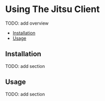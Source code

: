 # Using The Jitsu Client

TODO: add overview

- [Installation]()
- [Usage]()

## Installation

TODO: add section

## Usage

TODO: add section
